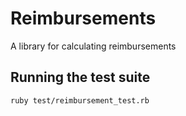 # Reimbursements

A library for calculating reimbursements

## Running the test suite

`ruby test/reimbursement_test.rb`